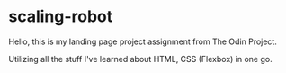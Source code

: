 # scaling-robot

Hello, this is my landing page project assignment from The Odin Project.

Utilizing all the stuff I've learned about HTML, CSS (Flexbox) in one go. 
